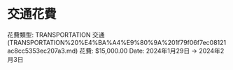 # 交通花費

花費類型: TRANSPORTATION 交通 (TRANSPORTATION%20%E4%BA%A4%E9%80%9A%201f79f06f7ec08121ac8cc5353ec207a3.md)
花費: $15,000.00
Date: 2024年1月29日 → 2024年2月3日